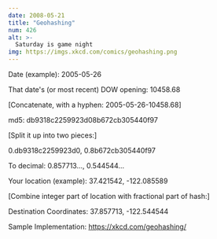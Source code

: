 ```yaml
---
date: 2008-05-21
title: "Geohashing"
num: 426
alt: >-
  Saturday is game night
img: https://imgs.xkcd.com/comics/geohashing.png
---
```

Date (example): 2005-05-26

That date's (or most recent) DOW opening: 10458.68

[Concatenate, with a hyphen: 2005-05-26-10458.68]

md5: db9318c2259923d08b672cb305440f97

[Split it up into two pieces:]

0.db9318c2259923d0, 0.8b672cb305440f97

To decimal: 0.857713..., 0.544544...

Your location (example): 37.421542, -122.085589

[Combine integer part of location with fractional part of hash:]

Destination Coordinates: 37.857713, -122.544544

Sample Implementation: https://xkcd.com/geohashing/